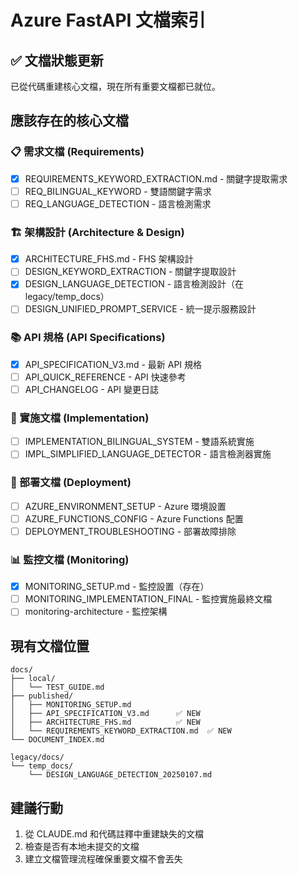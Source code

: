 # Azure FastAPI 文檔索引

## ✅ 文檔狀態更新
已從代碼重建核心文檔，現在所有重要文檔都已就位。

## 應該存在的核心文檔

### 📋 需求文檔 (Requirements)
- [x] REQUIREMENTS_KEYWORD_EXTRACTION.md - 關鍵字提取需求
- [ ] REQ_BILINGUAL_KEYWORD - 雙語關鍵字需求
- [ ] REQ_LANGUAGE_DETECTION - 語言檢測需求

### 🏗️ 架構設計 (Architecture & Design)
- [x] ARCHITECTURE_FHS.md - FHS 架構設計
- [ ] DESIGN_KEYWORD_EXTRACTION - 關鍵字提取設計
- [x] DESIGN_LANGUAGE_DETECTION - 語言檢測設計（在 legacy/temp_docs）
- [ ] DESIGN_UNIFIED_PROMPT_SERVICE - 統一提示服務設計

### 📚 API 規格 (API Specifications)
- [x] API_SPECIFICATION_V3.md - 最新 API 規格
- [ ] API_QUICK_REFERENCE - API 快速參考
- [ ] API_CHANGELOG - API 變更日誌

### 📖 實施文檔 (Implementation)
- [ ] IMPLEMENTATION_BILINGUAL_SYSTEM - 雙語系統實施
- [ ] IMPL_SIMPLIFIED_LANGUAGE_DETECTOR - 語言檢測器實施

### 🔧 部署文檔 (Deployment)
- [ ] AZURE_ENVIRONMENT_SETUP - Azure 環境設置
- [ ] AZURE_FUNCTIONS_CONFIG - Azure Functions 配置
- [ ] DEPLOYMENT_TROUBLESHOOTING - 部署故障排除

### 📊 監控文檔 (Monitoring)
- [x] MONITORING_SETUP.md - 監控設置（存在）
- [ ] MONITORING_IMPLEMENTATION_FINAL - 監控實施最終文檔
- [ ] monitoring-architecture - 監控架構

## 現有文檔位置
```
docs/
├── local/
│   └── TEST_GUIDE.md
├── published/
│   ├── MONITORING_SETUP.md
│   ├── API_SPECIFICATION_V3.md      ✅ NEW
│   ├── ARCHITECTURE_FHS.md          ✅ NEW
│   └── REQUIREMENTS_KEYWORD_EXTRACTION.md  ✅ NEW
└── DOCUMENT_INDEX.md

legacy/docs/
└── temp_docs/
    └── DESIGN_LANGUAGE_DETECTION_20250107.md
```

## 建議行動
1. 從 CLAUDE.md 和代碼註釋中重建缺失的文檔
2. 檢查是否有本地未提交的文檔
3. 建立文檔管理流程確保重要文檔不會丟失